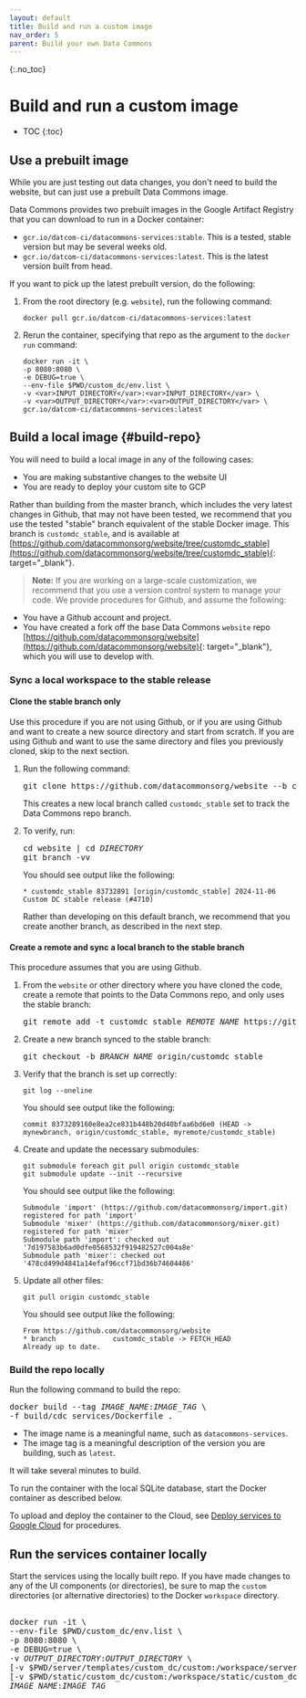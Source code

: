 ```yaml
---
layout: default
title: Build and run a custom image
nav_order: 5
parent: Build your own Data Commons
---
```


{:.no_toc}
# Build and run a custom image

* TOC
{:toc}


## Use a prebuilt image

While you are just testing out data changes, you don't need to build the website, but can just use a prebuilt Data Commons image.

Data Commons provides two prebuilt images in the Google Artifact Registry that you can download to run in a Docker container:

- `gcr.io/datcom-ci/datacommons-services:stable`. This is a tested, stable version but may be several weeks old.
- `gcr.io/datcom-ci/datacommons-services:latest`. This is the latest version built from head.

If you want to pick up the latest prebuilt version, do the following:

1. From the root directory (e.g. `website`), run the following command:

   ```shell  
   docker pull gcr.io/datcom-ci/datacommons-services:latest
   ```
1. Rerun the container, specifying that repo as the argument to the `docker run` command:

   ```shell
   docker run -it \
   -p 8080:8080 \
   -e DEBUG=true \
   --env-file $PWD/custom_dc/env.list \
   -v <var>INPUT_DIRECTORY</var>:<var>INPUT_DIRECTORY</var> \
   -v <var>OUTPUT_DIRECTORY</var>:<var>OUTPUT_DIRECTORY</var> \
   gcr.io/datcom-ci/datacommons-services:latest
   ```

## Build a local image {#build-repo}
You will need to build a local image in any of the following cases:
- You are making substantive changes to the website UI
- You are ready to deploy your custom site to GCP

Rather than building from the master branch, which includes the very latest changes in Github, that may not have been tested, we recommend that you use the tested "stable" branch equivalent of the stable Docker image. This branch is `customdc_stable`, and is available at [https://github.com/datacommonsorg/website/tree/customdc_stable](https://github.com/datacommonsorg/website/tree/customdc_stable){: target="_blank"}.

> **Note:** If you are working on a large-scale customization, we recommend that you use a version control system to manage your code. We provide procedures for Github, and assume the following:
- You have a Github account and project.
- You have created a fork off the base Data Commons `website` repo [https://github.com/datacommonsorg/website](https://github.com/datacommonsorg/website){: target="_blank"}, which you will use to develop with. 

### Sync a local workspace to the stable release

#### Clone the stable branch only

Use this procedure if you are not using Github, or if you are using Github and want to create a new source directory and start from scratch. If you are using Github and want to use the same directory and files you previously cloned, skip to the next section.

1. Run the following command:
   <pre>
   git clone https://github.com/datacommonsorg/website --b customdc_stable --single-branch  [<var>DIRECTORY</var>]
   </pre>
   This creates a new local branch called `customdc_stable` set to track the Data Commons repo branch. 
1. To verify, run:
   <pre>
   cd website | cd <var>DIRECTORY</var>
   git branch -vv
   </pre>
   You should see output like the following:

   ```
   * customdc_stable 83732891 [origin/customdc_stable] 2024-11-06 Custom DC stable release (#4710)
   ```
   Rather than developing on this default branch, we recommend that you create another branch, as described in the next step.

#### Create a remote and sync a local branch to the stable branch
This procedure assumes that you are using Github.

1. From the `website` or other directory where you have cloned the code, create a remote that points to the Data Commons repo, and only uses the stable branch:
   <pre>
   git remote add -t customdc_stable <var>REMOTE_NAME</var> https://github.com/datacommonsorg/website
   </pre>
1. Create a new branch synced to the stable branch:
   <pre>
   git checkout -b <var>BRANCH_NAME</var> origin/customdc_stable
   </pre>
1. Verify that the branch is set up correctly:
   ```
   git log --oneline
   ```
   You should see output like the following:
   ```
   commit 8373289160e8ea2ce831b448b20d40bfaa6bd6e0 (HEAD -> mynewbranch, origin/customdc_stable, myremote/customdc_stable)
   ```
1. Create and update the necessary submodules:
   ```
   git submodule foreach git pull origin customdc_stable
   git submodule update --init --recursive
   ```
   You should see output like the following:
   ```
   Submodule 'import' (https://github.com/datacommonsorg/import.git) registered for path 'import'
   Submodule 'mixer' (https://github.com/datacommonsorg/mixer.git) registered for path 'mixer'
   Submodule path 'import': checked out '7d197583b6ad0dfe0568532f919482527c004a8e'
   Submodule path 'mixer': checked out '478cd499d4841a14efaf96ccf71bd36b74604486'
   ```
1. Update all other files:
   ```
   git pull origin customdc_stable
   ```
   
   You should see output like the following:
   ```
   From https://github.com/datacommonsorg/website
   * branch              customdc_stable -> FETCH_HEAD
   Already up to date.
   ```

### Build the repo locally

Run the following command to build the repo:

<pre>
docker build --tag <var>IMAGE_NAME</var>:<var>IMAGE_TAG</var> \
-f build/cdc_services/Dockerfile .
</pre>

- The image name is a meaningful name, such as `datacommons-services`.
- The image tag is a meaningful description of the version you are building, such as `latest`.

It will take several minutes to build.

To run the container with the local SQLite database, start the Docker container as described below.

To upload and deploy the container to the Cloud, see [Deploy services to Google Cloud](/custom_dc/deploy_cloud.html) for procedures.

## Run the services container locally

Start the services using the locally built repo. If you have made changes to any of the UI components (or directories), be sure to map the `custom` directories (or alternative directories) to the Docker `workspace` directory.

<pre>  
docker run -it \
--env-file $PWD/custom_dc/env.list \
-p 8080:8080 \
-e DEBUG=true \
-v <var>OUTPUT_DIRECTORY</var>:<var>OUTPUT_DIRECTORY</var> \
[-v $PWD/server/templates/custom_dc/custom:/workspace/server/templates/custom_dc/custom \]
[-v $PWD/static/custom_dc/custom:/workspace/static/custom_dc/custom \]
<var>IMAGE_NAME</var>:<var>IMAGE_TAG</var>
</pre>
